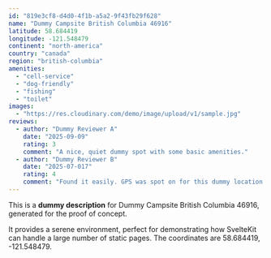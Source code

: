 ```yaml
---
id: "819e3cf8-d4d0-4f1b-a5a2-9f43fb29f628"
name: "Dummy Campsite British Columbia 46916"
latitude: 58.684419
longitude: -121.548479
continent: "north-america"
country: "canada"
region: "british-columbia"
amenities:
  - "cell-service"
  - "dog-friendly"
  - "fishing"
  - "toilet"
images:
  - "https://res.cloudinary.com/demo/image/upload/v1/sample.jpg"
reviews:
  - author: "Dummy Reviewer A"
    date: "2025-09-09"
    rating: 3
    comment: "A nice, quiet dummy spot with some basic amenities."
  - author: "Dummy Reviewer B"
    date: "2025-07-017"
    rating: 4
    comment: "Found it easily. GPS was spot on for this dummy location."
---
```


This is a **dummy description** for Dummy Campsite British Columbia 46916, generated for the proof of concept.

It provides a serene environment, perfect for demonstrating how SvelteKit can handle a large number of static pages. The coordinates are 58.684419, -121.548479.
